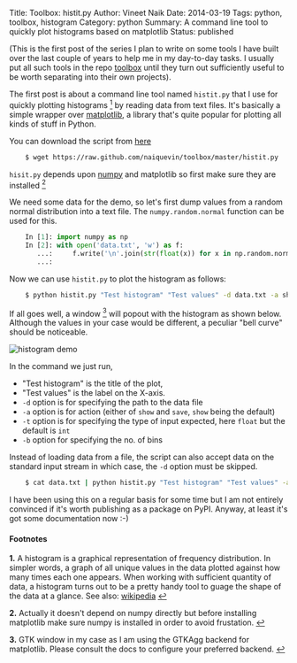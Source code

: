 Title: Toolbox: histit.py
Author: Vineet Naik
Date: 2014-03-19
Tags: python, toolbox, histogram
Category: python
Summary: A command line tool to quickly plot histograms based on matplotlib
Status: published


(This is the first post of the series I plan to write on some tools I
have built over the last couple of years to help me in my day-to-day
tasks. I usually put all such tools in the repo
[toolbox](https://github.com/naiquevin/toolbox) until they turn out
sufficiently useful to be worth separating into their own projects).

The first post is about a command line tool named `histit.py` that I
use for quickly plotting histograms <a id="footnote-1-ref"
href="#footnote-1"><sup>1</sup></a> by reading data from text
files. It's basically a simple wrapper over
[matplotlib](http://matplotlib.org/), a library that's quite popular
for plotting all kinds of stuff in Python.

You can download the script from
[here](https://raw.github.com/naiquevin/toolbox/master/histit.py)

```bash
    $ wget https://raw.github.com/naiquevin/toolbox/master/histit.py
```

`hisit.py` depends upon [numpy](http://www.numpy.org/) and matplotlib
so first make sure they are installed <a id="footnote-2-ref"
href="#footnote-2"><sup>2</sup></a>

We need some data for the demo, so let's first dump values from a
random normal distribution into a text file. The `numpy.random.normal`
function can be used for this.

```python
    In [1]: import numpy as np
    In [2]: with open('data.txt', 'w') as f:
       ...:     f.write('\n'.join(str(float(x)) for x in np.random.normal(0, 0.1, 1000)))
       ...:
```

Now we can use `histit.py` to plot the histogram as follows:

```bash
    $ python histit.py "Test histogram" "Test values" -d data.txt -a show -t float -b 100
```

If all goes well, a window <a id="footnote-3-ref"
href="#footnote-3"><sup>3</sup></a> will popout with the histogram as
shown below. Although the values in your case would be different, a
peculiar "bell curve" should be noticeable.

![histogram demo](theme/images/histit-demo.png)

In the command we just run,

* "Test histogram" is the title of the plot,
* "Test values" is the label on the X-axis.
* `-d` option is for specifying the path to the data file
* `-a` option is for action (either of `show` and `save`, `show` being
  the default)
* `-t` option is for specifying the type of input expected, here
  `float` but the default is `int`
* `-b` option for specifying the no. of bins

Instead of loading data from a file, the script can also accept data
on the standard input stream in which case, the `-d` option must be
skipped.

```bash
    $ cat data.txt | python histit.py "Test histogram" "Test values" -a show -t float -b 100
```

I have been using this on a regular basis for some time but I am not
entirely convinced if it's worth publishing as a package on
PyPI. Anyway, at least it's got some documentation now :-)


#### Footnotes

<b id="footnote-1">1.</b> A histogram is a graphical representation of
frequency distribution. In simpler words, a graph of all unique values
in the data plotted against how many times each one appears. When
working with sufficient quantity of data, a histogram turns out to be
a pretty handy tool to guage the shape of the data at a
glance. See also: [wikipedia](http://en.wikipedia.org/wiki/Histogram) <a
href="#footnote-1-ref">&#8617;</a>

<b id="footnote-2">2.</b> Actually it doesn't depend on numpy directly
but before installing matplotlib make sure numpy is installed in order
to avoid frustation. [&#8617;](#footnote-2-ref)

<b id="footnote-3">3.</b> GTK window in my case as I am using the GTKAgg backend for
matplotlib. Please consult the docs to configure your preferred
backend. [&#8617;](#footnote-3-ref)

